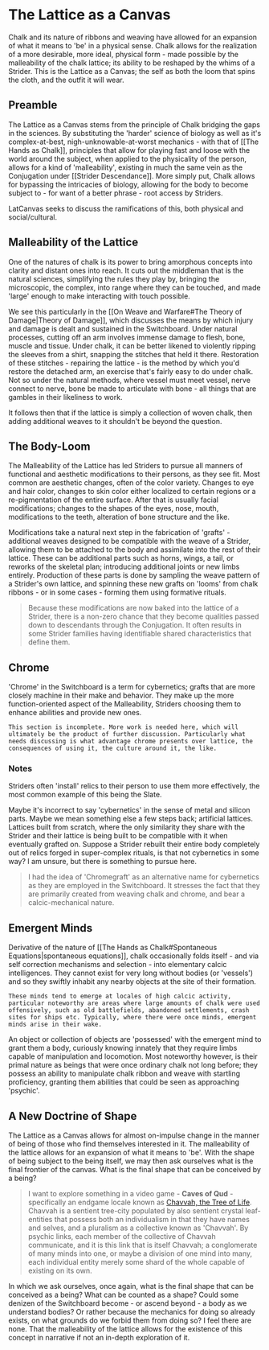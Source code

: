 # The Lattice as a Canvas
Chalk and its nature of ribbons and weaving have allowed for an expansion of what it means to 'be' in a physical sense. Chalk allows for the realization of a more desirable, more ideal, physical form - made possible by the malleability of the chalk lattice; its ability to be reshaped by the whims of a Strider. This is the Lattice as a Canvas; the self as both the loom that spins the cloth, and the outfit it will wear.

## Preamble
The Lattice as a Canvas stems from the principle of Chalk bridging the gaps in the sciences. By substituting the 'harder' science of biology as well as it's complex-at-best, nigh-unknowable-at-worst mechanics - with that of [[The Hands as Chalk]], principles that allow for playing fast and loose with the world around the subject, when applied to the physicality of the person, allows for a kind of 'malleability', existing in much the same vein as the Conjugation under [[Strider Descendance]]. More simply put, Chalk allows for bypassing the intricacies of biology, allowing for the body to become subject to - for want of a better phrase - root access by Striders.

LatCanvas seeks to discuss the ramifications of this, both physical and social/cultural. 

## Malleability of the Lattice
One of the natures of chalk is its power to bring amorphous concepts into clarity and distant ones into reach. It cuts out the middleman that is the natural sciences, simplifying the rules they play by, bringing the microscopic, the complex, into range where they can be touched, and made 'large' enough to make interacting with touch possible. 

We see this particularly in the [[On Weave and Warfare#The Theory of Damage|Theory of Damage]], which discusses the means by which injury and damage is dealt and sustained in the Switchboard. Under natural processes, cutting off an arm involves immense damage to flesh, bone, muscle and tissue. Under chalk, it can be better likened to violently ripping the sleeves from a shirt, snapping the stitches that held it there. Restoration of these stitches - repairing the lattice - is the method by which you'd restore the detached arm, an exercise that's fairly easy to do under chalk. Not so under the natural methods, where vessel must meet vessel, nerve connect to nerve, bone be made to articulate with bone - all things that are gambles in their likeliness to work. 

It follows then that if the lattice is simply a collection of woven chalk, then adding additional weaves to it shouldn't be beyond the question. 

## The Body-Loom
The Malleability of the Lattice has led Striders to pursue all manners of functional and aesthetic modifications to their persons, as they see fit. Most common are aesthetic changes, often of the color variety. Changes to eye and hair color, changes to skin color either localized to certain regions or a re-pigmentation of the entire surface. After that is usually facial modifications; changes to the shapes of the eyes, nose, mouth, modifications to the teeth, alteration of bone structure and the like. 

Modifications take a natural next step in the fabrication of 'grafts' - additional weaves designed to be compatible with the weave of a Strider, allowing them to be attached to the body and assimilate into the rest of their lattice. These can be additional parts such as horns, wings, a tail, or reworks of the skeletal plan; introducing additional joints or new limbs entirely. Production of these parts is done by sampling the weave pattern of a Strider's own lattice, and spinning these new grafts on 'looms' from chalk ribbons - or in some cases - forming them using formative rituals. 

> Because these modifications are now baked into the lattice of a Strider, there is a non-zero chance that they become qualities passed down to descendants through the Conjugation. It often results in some Strider families having identifiable shared characteristics that define them.

## Chrome
'Chrome' in the Switchboard is a term for cybernetics; grafts that are more closely machine in their make and behavior. They make up the more function-oriented aspect of the Malleability, Striders choosing them to enhance abilities and provide new ones.

	This section is incomplete. More work is needed here, which will ultimately be the product of further discussion. Particularly what needs discussing is what advantage chrome presents over lattice, the consequences of using it, the culture around it, the like. 

### Notes
Striders often 'install' relics to their person to use them more effectively, the most common example of this being the Slate. 

Maybe it's incorrect to say 'cybernetics' in the sense of metal and silicon parts. Maybe we mean something else a few steps back; artificial lattices. Lattices built from scratch, where the only similarity they share with the Strider and their lattice is being built to be compatible with it when eventually grafted on. Suppose a Strider rebuilt their entire body completely out of relics forged in super-complex rituals, is that not cybernetics in some way? I am unsure, but there is something to pursue here.

> I had the idea of 'Chromegraft' as an alternative name for cybernetics as they are employed in the Switchboard. It stresses the fact that they are primarily created from weaving chalk and chrome, and bear a calcic-mechanical nature. 

## Emergent Minds
Derivative of the nature of [[The Hands as Chalk#Spontaneous Equations|spontaneous equations]], chalk occasionally folds itself - and via self correction mechanisms and selection - into elementary calcic intelligences. They cannot exist for very long without bodies (or 'vessels') and so they swiftly inhabit any nearby objects at the site of their formation.

	These minds tend to emerge at locales of high calcic activity, particular noteworthy are areas where large amounts of chalk were used offensively, such as old battlefields, abandoned settlements, crash sites for ships etc. Typically, where there were once minds, emergent minds arise in their wake.

An object or collection of objects are 'possessed' with the emergent mind to grant them a body, curiously knowing innately that they require limbs capable of manipulation and locomotion. Most noteworthy however, is their primal nature as beings that were once ordinary chalk not long before; they possess an ability to manipulate chalk ribbon and weave with startling proficiency, granting them abilities that could be seen as approaching 'psychic'.

## A New Doctrine of Shape
The Lattice as a Canvas allows for almost on-impulse change in the manner of being of those who find themselves interested in it. The malleability of the lattice allows for an expansion of what it means to 'be'. With the shape of being subject to the being itself, we may then ask ourselves what is the final frontier of the canvas. What is the final shape that can be conceived by a being?

> I want to explore something in a video game - **Caves of Qud** - specifically an endgame locale known as [Chavvah, the Tree of Life](https://wiki.cavesofqud.com/wiki/Chavvah). Chavvah is a sentient tree-city populated by also sentient crystal leaf-entities that possess both an individualism in that they have names and selves, and a pluralism as a collective known as 'Chavvah'. By psychic links, each member of the collective of Chavvah communicate, and it is this link that is itself Chavvah; a conglomerate of many minds into one, or maybe a division of one mind into many, each individual entity merely some shard of the whole capable of existing on its own. 

In which we ask ourselves, once again, what is the final shape that can be conceived as a being? What can be counted as a shape? Could some denizen of the Switchboard become - or ascend beyond - a body as we understand bodies? Or rather because the mechanics for doing so already exists, on what grounds do we forbid them from doing so? I feel there are none. That the malleability of the lattice allows for the existence of this concept in narrative if not an in-depth exploration of it.